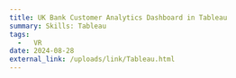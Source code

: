 ```yaml
---
title: UK Bank Customer Analytics Dashboard in Tableau
summary: Skills: Tableau
tags:
  -   VR
date: 2024-08-28
external_link: /uploads/link/Tableau.html
---
```

